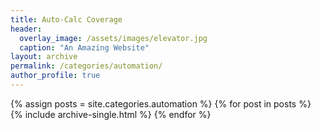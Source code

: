 ```yaml
---
title: Auto-Calc Coverage
header:
  overlay_image: /assets/images/elevator.jpg
  caption: "An Amazing Website"
layout: archive
permalink: /categories/automation/
author_profile: true
---
```


{% assign posts = site.categories.automation %}
{% for post in posts %}
  {% include archive-single.html %}
{% endfor %}